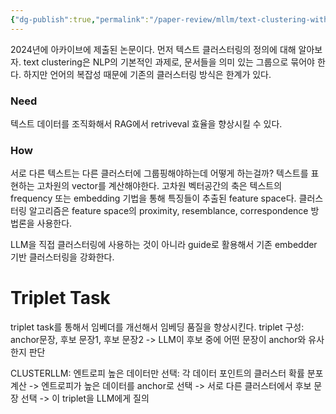 ```yaml
---
{"dg-publish":true,"permalink":"/paper-review/mllm/text-clustering-with-large-language-model-embeddings/"}
---
```


2024년에 아카이브에 제출된 논문이다.
먼저 텍스트 클러스터링의 정의에 대해 알아보자.
text clustering은 NLP의 기본적인 과제로, 문서들을 의미 있는 그룹으로 묶어야 한다.
하지만 언어의 복잡성 때문에 기존의 클러스터링 방식은 한계가 있다.

### Need
텍스트 데이터를 조직화해서 RAG에서 retriveval 효율을 향상시킬 수 있다.

### How
서로 다른 텍스트는 다른 클러스터에 그룹핑해야하는데 어떻게 하는걸까?
텍스트를 표현하는 고차원의 vector를 계산해야한다.
고차원 벡터공간의 축은 텍스트의 frequency 또는 embedding 기법을 통해 특징들이 추출된 feature space다.
클러스터링 알고리즘은 feature space의 proximity, resemblance, correspondence 방법론을 사용한다.

LLM을 직접 클러스터링에 사용하는 것이 아니라
guide로 활용해서 기존 embedder 기반 클러스터링을 강화한다.

# Triplet Task
triplet task를 통해서 임베더를 개선해서 임베딩 품질을 향상시킨다.
triplet 구성: anchor문장, 후보 문장1, 후보 문장2 -> LLM이 후보 중에 어떤 문장이 anchor와 유사한지 판단

CLUSTERLLM: 엔트로피 높은 데이터만 선택: 각 데이터 포인트의 클러스터 확률 분포 계산 -> 엔트로피가 높은 데이터를 anchor로 선택 -> 서로 다른 클러스터에서 후보 문장 선택 -> 이 triplet을 LLM에게 질의

